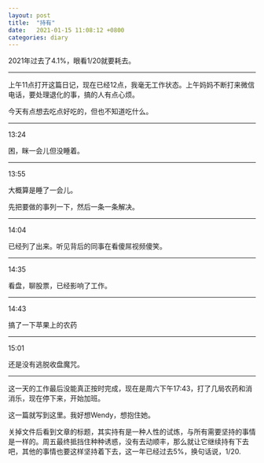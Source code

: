 ```yaml
---
layout: post
title:  "持有"
date:   2021-01-15 11:08:12 +0800
categories: diary
---
```


2021年过去了4.1%，眼看1/20就要耗去。

---

上午11点打开这篇日记，现在已经12点，我毫无工作状态。上午妈妈不断打来微信电话，要处理退化的事，搞的人有点心烦。

今天有点想去吃点好吃的，但也不知道吃什么。

----

13:24

困，眯一会儿但没睡着。

----

13:55

大概算是睡了一会儿。

先把要做的事列一下，然后一条一条解决。

----

14:04

已经列了出来。听见背后的同事在看傻屌视频傻笑。

----

14:35

看盘，聊股票，已经影响了工作。

----

14:43

搞了一下苹果上的农药

----

15:01

还是没有逃脱收盘魔咒。

----

这一天的工作最后没能真正按时完成，现在是周六下午17:43，打了几局农药和消消乐，现在停下来，开始加班。

这一篇就写到这里。我好想Wendy，想抱住她。

关掉文件后看到文章的标题，其实持有是一种人性的试炼，与所有需要坚持的事情是一样的。周五最终抵挡住种种诱惑，没有去动顺丰，那么就让它继续持有下去吧，其他的事情也要这样坚持着下去，这一年已经过去5%，换句话说，1/20.
